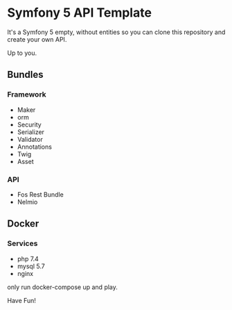# Symfony 5 API Template

It's a Symfony 5 empty, without entities so you can clone this repository and create your own API.

Up to you.



## Bundles

### Framework
- Maker 
- orm
- Security
- Serializer
- Validator
- Annotations
- Twig
- Asset

### API
- Fos Rest Bundle
- Nelmio

## Docker

### Services

- php 7.4
- mysql 5.7
- nginx

only run docker-compose up and play.


Have Fun!


 
